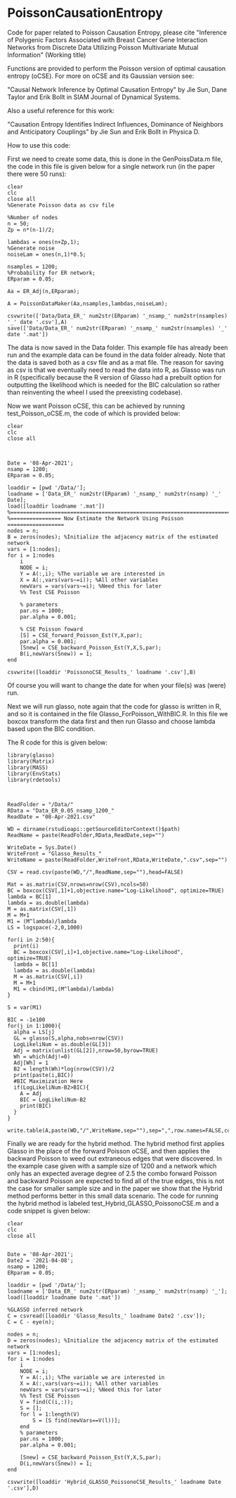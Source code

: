 # PoissonCausationEntropy
Code for paper related to Poisson Causation Entropy, please cite "Inference of Polygenic Factors Associated with Breast Cancer Gene Interaction Networks from Discrete Data Utilizing Poisson Multivariate Mutual Information" (Working title)

Functions are provided to perform the Poisson version of optimal causation entropy (oCSE). For more on oCSE and its Gaussian version see: 

"Causal Network Inference by Optimal Causation Entropy" by Jie Sun, Dane Taylor and Erik Bollt in SIAM Journal of Dynamical Systems.

Also a useful reference for this work:

"Causation Entropy Identifies Indirect Influences, Dominance of Neighbors and Anticipatory Couplings" by Jie Sun and Erik Bollt in Physica D.

How to use this code:

First we need to create some data, this is done in the GenPoissData.m file, the code in this file is given below for a single network run (in the paper there were 50 runs):

```
clear
clc
close all
%Generate Poisson data as csv file

%Number of nodes
n = 50; 
Zp = n*(n-1)/2;

lambdas = ones(n+Zp,1);
%Generate noise
noiseLam = ones(n,1)*0.5;

nsamples = 1200;
%Probability for ER network;
ERparam = 0.05; 

Aa = ER_Adj(n,ERparam);

A = PoissonDataMaker(Aa,nsamples,lambdas,noiseLam);

csvwrite(['Data/Data_ER_' num2str(ERparam) '_nsamp_' num2str(nsamples) '_' date '.csv'],A)
save(['Data/Data_ER_' num2str(ERparam) '_nsamp_' num2str(nsamples) '_' date '.mat'])
```


The data is now saved in the Data folder. This example file has already been run and the example data can be found in the data folder already.
Note that the data is saved both as a csv file and as a mat file. The reason for saving as csv is that we eventually need to read the data into R, as Glasso was run in R (specifically because the R version of Glasso had a prebuilt option for outputting the likelihood which is needed for the BIC calculation so rather than reinventing the wheel I used the preexisting codebase).


Now we want Poisson oCSE, this can be achieved by running test_Poisson_oCSE.m, the code of which is provided below:

```
clear
clc
close all



Date = '08-Apr-2021';
nsamp = 1200;
ERparam = 0.05;

loaddir = [pwd '/Data/'];
loadname = ['Data_ER_' num2str(ERparam) '_nsamp_' num2str(nsamp) '_' Date];
load([loaddir loadname '.mat'])
%==========================================================================
%================ Now Estimate the Network Using Poisson ==================
nodes = n;
B = zeros(nodes); %Initialize the adjacency matrix of the estimated network
vars = [1:nodes];
for i = 1:nodes
    i
    NODE = i;
    Y = A(:,i); %The variable we are interested in
    X = A(:,vars(vars~=i)); %All other variables
    newVars = vars(vars~=i); %Need this for later
    %% Test CSE Poisson

    % parameters
    par.ns = 1000;
    par.alpha = 0.001;

    % CSE Poisson foward
    [S] = CSE_forward_Poisson_Est(Y,X,par);
    par.alpha = 0.001;
    [Snew] = CSE_backward_Poisson_Est(Y,X,S,par);
    B(i,newVars(Snew)) = 1;
end

csvwrite([loaddir 'PoissonoCSE_Results_' loadname '.csv'],B)
```

Of course you will want to change the date for when your file(s) was (were) run.

Next we will run glasso, note again that the code for glasso is written in R, and so it is contained in the file Glasso_ForPoisson_WithBIC.R. In this file we boxcox transform the data first and then run Glasso and choose lambda based upon the BIC condition. 

The R code for this is given below:

```
library(glasso)
library(Matrix)
library(MASS)
library(EnvStats)
library(rdetools)



ReadFolder = "/Data/"
RData = "Data_ER_0.05_nsamp_1200_"
ReadDate = "08-Apr-2021.csv"

WD = dirname(rstudioapi::getSourceEditorContext()$path)
ReadName = paste(ReadFolder,RData,ReadDate,sep="")

WriteDate = Sys.Date()
WriteFront = "Glasso_Results_"
WriteName = paste(ReadFolder,WriteFront,RData,WriteDate,".csv",sep="")

CSV = read.csv(paste(WD,"/",ReadName,sep=""),head=FALSE)

Mat = as.matrix(CSV,nrows=nrow(CSV),ncols=50)
BC = boxcox(CSV[,1]+1,objective.name="Log-Likelihood", optimize=TRUE)
lambda = BC[1]
lambda = as.double(lambda)
M = as.matrix(CSV[,1])
M = M+1
M1 = (M^lambda)/lambda
LS = logspace(-2,0,1000)

for(i in 2:50){
  print(i)
  BC = boxcox(CSV[,i]+1,objective.name="Log-Likelihood", optimize=TRUE)
  lambda = BC[1]
  lambda = as.double(lambda)
  M = as.matrix(CSV[,i])
  M = M+1
  M1 = cbind(M1,(M^lambda)/lambda)
}

S = var(M1)

BIC = -1e100
for(j in 1:1000){
  alpha = LS[j]
  GL = glasso(S,alpha,nobs=nrow(CSV))
  LogLikeliNum = as.double(GL[3])
  Adj = matrix(unlist(GL[2]),nrow=50,byrow=TRUE)
  Wh = which(Adj!=0)
  Adj[Wh] = 1
  B2 = length(Wh)*log(nrow(CSV))/2
  print(paste(i,BIC))
  #BIC Maximization Here
  if(LogLikeliNum-B2>BIC){
    A = Adj
    BIC = LogLikeliNum-B2
    print(BIC)
  }
}

write.table(A,paste(WD,"/",WriteName,sep=""),sep=",",row.names=FALSE,col.names=FALSE)
```
Finally we are ready for the hybrid method. The hybrid method first applies Glasso in the place of the forward Poisson oCSE, and then applies the backward Poisson to weed out extraneous edges that were discovered. In the example case given with a sample size of 1200 and a network which only has an expected average degree of 2.5 the combo forward Poisson and backward Poisson are expected to find all of the true edges, this is not the case for smaller sample size and in the paper we show that the Hybrid method performs better in this small data scenario. The code for running the hybrid method is labeled test_Hybrid_GLASSO_PoissonoCSE.m and a code snippet is given below:

```
clear
clc
close all


Date = '08-Apr-2021';
Date2 = '2021-04-08';
nsamp = 1200;
ERparam = 0.05;

loaddir = [pwd '/Data/'];
loadname = ['Data_ER_' num2str(ERparam) '_nsamp_' num2str(nsamp) '_'];
load([loaddir loadname Date '.mat'])

%GLASSO inferred network
C = csvread([loaddir 'Glasso_Results_' loadname Date2 '.csv']);
C = C - eye(n);

nodes = n;
D = zeros(nodes); %Initialize the adjacency matrix of the estimated network
vars = [1:nodes];
for i = 1:nodes
    i
    NODE = i;
    Y = A(:,i); %The variable we are interested in
    X = A(:,vars(vars~=i)); %All other variables
    newVars = vars(vars~=i); %Need this for later
    %% Test CSE Poisson
    V = find(C(i,:));
    S = [];
    for l = 1:length(V)
        S = [S find(newVars==V(l))];
    end
    % parameters
    par.ns = 1000;
    par.alpha = 0.001;
   
    [Snew] = CSE_backward_Poisson_Est(Y,X,S,par);
    D(i,newVars(Snew)) = 1;
end

csvwrite([loaddir 'Hybrid_GLASSO_PoissonoCSE_Results_' loadname Date '.csv'],D)
```

